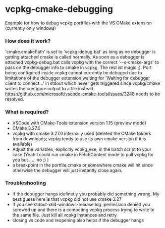 # vcpkg-cmake-debugging
Example for how to debug vcpkg portfiles with the VS CMake extension (currently only windows)

### How does it work?
'cmake.cmakePath' is set to 'vcpkg-debug.bat' as long as no debugger is getting attached cmake is called normally. As soon as a debugger is attached vcpkg-debug.bat calls vcpkg with the correct '--x-cmake-args' to pass on the debugger info to cmake in vcpkg. The rest ist magic ;). Port being configured inside vcpkg cannot currently be debuged due to limitations of the debugger extension waiting for 'Waiting for debugger client to connect...' in stdout which never gets triggered since vcpkg/cmake writes the configure output to a file instead. https://github.com/microsoft/vscode-cmake-tools/issues/3248 needs to be resolved.

### What is required?
- VSCode with CMake-Tools extension version 1.15 (preview mode)
- CMake 3.27.0
- vcpkg with cmake 3.27.0 internally used (deleted the CMake folders from downloads; vcpkg tends to use its own cmake version if it is available)
- Adjust the variables, explicitly vcpkg_exe, in the batch script to your case (Yeah I could run cmake in FetchContent mode to pull vcpkg for you but ..... no ;) )
- a breakpoint in the portfile.cmake or somewhere cmake will hit since otherwise the debugger will just instantly close again.

### Troubleshooting
- If the debugger hangs idefinetly you probably did something wrong. My best guess here is that vcpkg did not use cmake 3.27
- If you see stdout-x64-windows-release.log: permission denied you screwed up and there is a competing vcpkg process trying to write to the same file. Just kill all vcpkg instances and retry
- closing vs code and reopening also helps if the debugger hangs